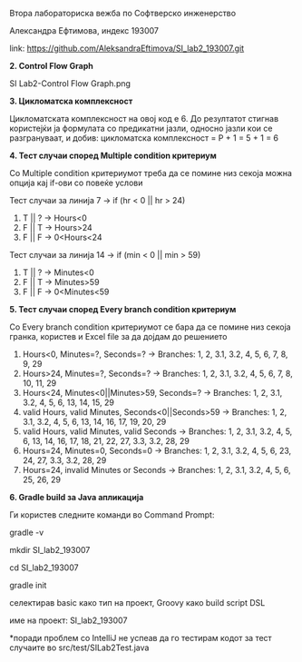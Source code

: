 Втора лабораториска вежба по Софтверско инженерство

Александра Ефтимова, индекс 193007

link: https://github.com/AleksandraEftimova/SI_lab2_193007.git


**2. Control Flow Graph**

SI Lab2-Control Flow Graph.png


**3. Цикломатска комплексност**

Цикломатската комплексност на овој код е 6. До резултатот стигнав користејќи ја формулата со предикатни јазли, односно јазли кои се разгрануваат, и добив:
цикломатска комплексност = Р + 1 = 5 + 1 = 6


**4. Тест случаи според Multiple condition критериум**

Со Multiple condition критериумот треба да се помине низ секоја можна опција кај if-ови со повеќе услови

Тест случаи за линија 7 -> if (hr < 0 || hr > 24)
1) T || ? -> Hours<0
2) F || T -> Hours>24
3) F || F -> 0<Hours<24
   
Тест случаи за линија 14 -> if (min < 0 || min > 59)
1) T || ? -> Minutes<0
2) F || T -> Minutes>59
3) F || F -> 0<Minutes<59

**5. Тест случаи според Every branch condition критериум**

Со Every branch condition критериумот се бара да се помине низ секоја гранка, користев и Excel file за да дојдам до решението
1) Hours<0, Minutes=?, Seconds=? -> Branches: 1, 2, 3.1, 3.2, 4, 5, 6, 7, 8, 9, 29
2) Hours>24, Minutes=?, Seconds=? -> Branches: 1, 2, 3.1, 3.2, 4, 5, 6, 7, 8, 10, 11, 29
3) Hours<24, Minutes<0||Minutes>59, Seconds=? -> Branches: 1, 2, 3.1, 3.2, 4, 5, 6, 13, 14, 15, 29
4) valid Hours, valid Minutes, Seconds<0||Seconds>59 -> Branches: 1, 2, 3.1, 3.2, 4, 5, 6, 13, 14, 16, 17, 19, 20, 29
5) valid Hours, valid Minutes, valid Seconds -> Branches: 1, 2, 3.1, 3.2, 4, 5, 6, 13, 14, 16, 17, 18, 21, 22, 27, 3.3, 3.2, 28, 29
6) Hours=24, Minutes=0, Seconds=0 -> Branches: 1, 2, 3.1, 3.2, 4, 5, 6, 23, 24, 27, 3.3, 3.2, 28, 29
7) Hours=24, invalid Minutes or Seconds -> Branches: 1, 2, 3.1, 3.2, 4, 5, 6, 25, 26, 29

**6. Gradle build за Java апликација**

Ги користeв следните команди во Command Prompt:

   gradle -v

   mkdir SI_lab2_193007

   cd SI_lab2_193007

   gradle init

   селектирав basic како тип на проект, Groovy како build script DSL

   име на проект: SI_lab2_193007

   *поради проблем со IntelliJ не успеав да го тестирам кодот за тест случаите во src/test/SILab2Test.java

